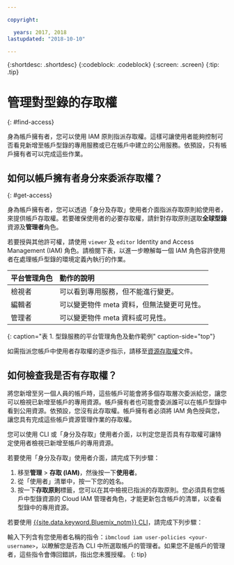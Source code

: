 ```yaml
---

copyright:

  years: 2017, 2018
lastupdated: "2018-10-10"

---
```


{:shortdesc: .shortdesc}
{:codeblock: .codeblock}
{:screen: .screen}
{:tip: .tip}

# 管理對型錄的存取權
{: #find-access}

身為帳戶擁有者，您可以使用 IAM 原則指派存取權。這樣可讓使用者能夠控制可否看見新增至帳戶型錄的專用服務或已在帳戶中建立的公用服務。依預設，只有帳戶擁有者可以完成這些作業。

## 如何以帳戶擁有者身分來委派存取權？
{: #get-access}

身為帳戶擁有者，您可以透過「身分及存取」使用者介面指派存取原則給使用者，來提供帳戶存取權。若要確保使用者的必要存取權，請針對存取原則選取**全球型錄**資源及**管理者**角色。

若要授與其他許可權，請使用 `viewer` 及 `editor` Identity and Access Management (IAM) 角色。請檢閱下表，以進一步瞭解每一個 IAM 角色容許使用者在處理帳戶型錄的環境定義內執行的作業。

|平台管理角色|動作的說明|
|:-----------------|:-----------------|
|檢視者|可以看到專用服務，但不能進行變更。|
|編輯者|可以變更物件 meta 資料，但無法變更可見性。|
|管理者|可以變更物件 meta 資料或可見性。|
{: caption="表 1. 型錄服務的平台管理角色及動作範例" caption-side="top"}

如需指派您帳戶中使用者存取權的逐步指示，請移至[資源存取權](/docs/iam/mngiam.html#iammanidaccser#resourceaccess)文件。

## 如何檢查我是否有存取權？

將您新增至另一個人員的帳戶時，這些帳戶可能會將多個存取層次委派給您，讓您可以檢視已新增至帳戶的專用資源。帳戶擁有者也可能會委派誰可以在帳戶型錄中看到公用資源。依預設，您沒有此存取權。帳戶擁有者必須將 IAM 角色授與您，讓您具有完成這些帳戶資源管理作業的存取權。

您可以使用 CLI 或「身分及存取」使用者介面，以判定您是否具有存取權可讓特定使用者檢視已新增至帳戶的專用資源。

若要使用「身分及存取」使用者介面，請完成下列步驟：

1. 移至**管理** > **存取 (IAM)**，然後按一下**使用者**。
2. 從「使用者」清單中，按一下您的姓名。
3. 按一下**存取原則**標籤，您可以在其中檢視已指派的存取原則。您必須具有您帳戶中型錄資源的 Cloud IAM 管理者角色，才能更新包含帳戶的清單，以查看型錄中的專用資源。

若要使用 [{{site.data.keyword.Bluemix_notm}} CLI](/docs/cli/reference/ibmcloud/bx_cli.html#ibmcloud_commands_iam)，請完成下列步驟：

輸入下列含有您使用者名稱的指令：`ibmcloud iam user-policies <your-username>`，以瞭解您是否為 CLI 中所選取帳戶的管理者。如果您不是帳戶的管理者，這些指令會傳回錯誤，指出您未獲授權。
{: tip}
